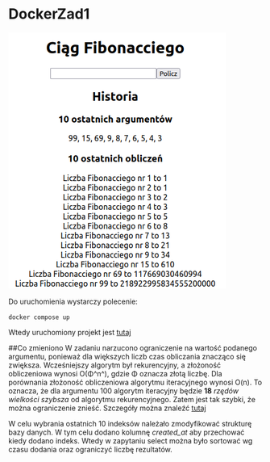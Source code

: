 # DockerZad1

<img alt="Działająca aplikacja" src="./screen.png" />

Do uruchomienia wystarczy polecenie:
```
docker compose up
```
Wtedy uruchomiony projekt jest [tutaj](http://localhost:3050)

##Co zmieniono
W zadaniu narzucono ograniczenie na wartość podanego argumentu, ponieważ dla większych liczb czas obliczania znacząco się zwiększa. Wcześniejszy algorytm był rekurencyjny, a złożoność obliczeniowa wynosi O(Φ^n^), gdzie Φ oznacza złotą liczbę. Dla porównania złożoność obliczeniowa algorytmu iteracyjnego wynosi O(n). To oznacza, że dla argumentu 100 algorytm iteracyjny będzie **18** *rzędów wielkości szybsza* od algorytmu rekurencyjnego. Zatem jest tak szybki, że można ograniczenie znieść. Szczegóły można znaleźć [tutaj](https://www.baeldung.com/cs/fibonacci-computational-complexity")

W celu wybrania ostatnich 10 indeksów należało zmodyfikować strukturę bazy danych. W tym celu dodano kolumnę *created_at* aby przechować kiedy dodano indeks. Wtedy w zapytaniu select można było sortować wg czasu dodania oraz ograniczyć liczbę rezultatów.